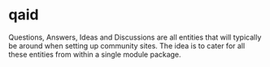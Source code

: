 qaid
====

Questions, Answers, Ideas and Discussions are all entities that will typically be around when setting up community sites. The idea is to cater for all these entities from within a single module package.

